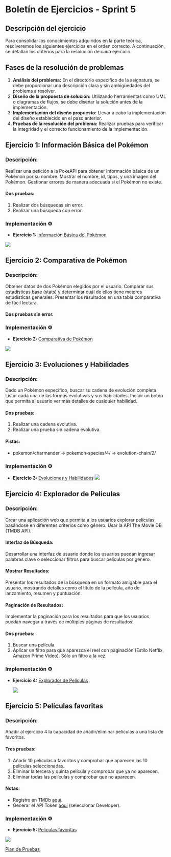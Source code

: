 # Boletín de Ejercicios - Sprint 5

## Descripción del ejercicio

Para consolidar los conocimientos adquiridos en la parte teórica, resolveremos los siguientes ejercicios en el orden correcto. A continuación, se detallan los criterios para la resolución de cada ejercicio.

## Fases de la resolución de problemas

1. **Análisis del problema:** En el directorio específico de la asignatura, se debe proporcionar una descripción clara y sin ambigüedades del problema a resolver.
2. **Diseño de la propuesta de solución:** Utilizando herramientas como UML o diagramas de flujos, se debe diseñar la solución antes de la implementación.
3. **Implementación del diseño propuesto:** Llevar a cabo la implementación del diseño establecido en el paso anterior.
4. **Pruebas de la resolución del problema:** Realizar pruebas para verificar la integridad y el correcto funcionamiento de la implementación.

## Ejercicio 1: Información Básica del Pokémon

### Descripción:

Realizar una petición a la PokeAPI para obtener información básica de un Pokémon por su nombre. Mostrar el nombre, id, tipos, y una imagen del Pokémon. Gestionar errores de manera adecuada si el Pokémon no existe.

#### Dos pruebas:

1. Realizar dos búsquedas sin error.
2. Realizar una búsqueda con error.

### Implementación ⚙️

- **Ejercicio 1:** [Información Básica del Pokémon](/ejercicio1/index.html)
<img src="C:\Users\emiom\Documents\2deProgramacion\Ricardo\T1\Sprint4\ejercicio1.gif"/>

## Ejercicio 2: Comparativa de Pokémon

### Descripción:

Obtener datos de dos Pokémon elegidos por el usuario. Comparar sus estadísticas base (stats) y determinar cuál de ellos tiene mejores estadísticas generales. Presentar los resultados en una tabla comparativa de fácil lectura.

#### Dos pruebas sin error.

### Implementación ⚙️

- **Ejercicio 2:** [Comparativa de Pokémon](/ejercicio2/index.html)
<img src="C:\Users\emiom\Documents\2deProgramacion\Ricardo\T1\Sprint4\ejercicio2.gif"/>

## Ejercicio 3: Evoluciones y Habilidades

### Descripción:

Dado un Pokémon específico, buscar su cadena de evolución completa. Listar cada una de las formas evolutivas y sus habilidades. Incluir un botón que permita al usuario ver más detalles de cualquier habilidad.

#### Dos pruebas:

1. Realizar una cadena evolutiva.
2. Realizar una prueba sin cadena evolutiva.

#### Pistas:

- pokemon/charmander -> pokemon-species/4/ -> evolution-chain/2/

### Implementación ⚙️

- **Ejercicio 3:** [Evoluciones y Habilidades](/ejercicio3/index.html)
  <img src="C:\Users\emiom\Documents\2deProgramacion\Ricardo\T1\Sprint4\ejercicio3.gif"/>

## Ejercicio 4: Explorador de Películas

### Descripción:

Crear una aplicación web que permita a los usuarios explorar películas basándose en diferentes criterios como género. Usar la API The Movie DB (TMDB API).

#### Interfaz de Búsqueda:

Desarrollar una interfaz de usuario donde los usuarios puedan ingresar palabras clave o seleccionar filtros para buscar películas por género.

#### Mostrar Resultados:

Presentar los resultados de la búsqueda en un formato amigable para el usuario, mostrando detalles como el título de la película, año de lanzamiento, resumen y puntuación.

#### Paginación de Resultados:

Implementar la paginación para los resultados para que los usuarios puedan navegar a través de múltiples páginas de resultados.

#### Dos pruebas:

1. Buscar una película.
2. Aplicar un filtro para que aparezca el reel con paginación (Estilo Netflix, Amazon Prime Video). Sólo un filtro a la vez.

### Implementación ⚙️

- **Ejercicio 4:** [Explorador de Películas](/ejercicio4/index.html)

  <img src="C:\Users\emiom\Documents\2deProgramacion\Ricardo\T1\Sprint4\ejercicio4.gif"/>

## Ejercicio 5: Películas favoritas

### Descripción:

Añadir al ejercicio 4 la capacidad de añadir/eliminar películas a una lista de favoritos.

#### Tres pruebas:

1. Añadir 10 películas a favoritos y comprobar que aparecen las 10 películas seleccionadas.
2. Eliminar la tercera y quinta película y comprobar que ya no aparecen.
3. Eliminar todas las películas y comprobar que no aparecen.

#### Notas:

- Registro en TMDb [aquí](https://www.themoviedb.org/signup).
- Generar el API Token [aquí](https://www.themoviedb.org/settings/api) (seleccionar Developer).

### Implementación ⚙️

- **Ejercicio 5:** [Películas favoritas](/ejercicio5/index.html)
<img src=C:\Users\emiom\Documents\2deProgramacion\Ricardo\T1\Sprint4\ejercicio5.gif/>

[Plan de Pruebas](/Planpruebas.xlsx)
